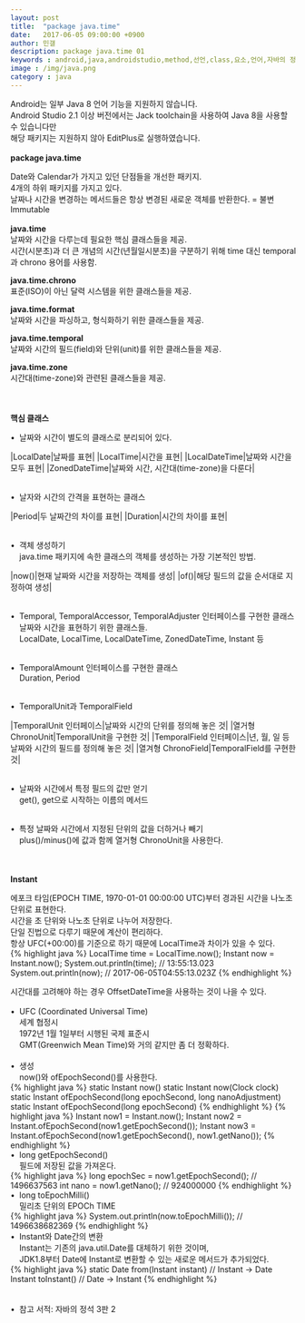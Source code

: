 ```yaml
---
layout: post
title:  "package java.time"
date:   2017-06-05 09:00:00 +0900
author: 민갤
description: package java.time 01
keywords : android,java,androidstudio,method,선언,class,요소,언어,자바의 정석,프로그래밍,package java.time,LocalDate,LocalTime,Instant
image : /img/java.png
category : java
---
```

<div><span class="red">Android는 일부 Java 8 언어 기능을 지원하지 않습니다.</span><div>
<div><span class="red">Android Studio 2.1 이상 버전에서는 Jack toolchain을 사용하여 Java 8을 사용할 수 있습니다만</span></div>
<div><span class="red">해당 패키지는 지원하지 않아 EditPlus로 실행하였습니다.</span></div>
<br>

<div><strong class="h2">package java.time</strong></div><p></p>
<div>Date와 Calendar가 가지고 있던 단점들을 개선한 패키지.</div>
<div>4개의 하위 패키지를 가지고 있다.</div>
<div>날짜나 시간을 변경하는 메서드들은 항상 변경된 새로운 객체를 반환한다. = 불변Immutable</div>
<br>

<div><strong>java.time</strong></div>
<div>날짜와 시간을 다루는데 필요한 핵심 클래스들을 제공.</div>
<div>시간(시분초)과 더 큰 개념의 시간(년월일시분초)을 구분하기 위해 time 대신 temporal과 chrono 용어를 사용함.</div><p></p>
<div><strong>java.time.chrono</strong></div>
<div>표준(ISO)이 아닌 달력 시스템을 위한 클래스들을 제공.</div><p></p>
<div><strong>java.time.format</strong></div>
<div>날짜와 시간을 파싱하고, 형식화하기 위한 클래스들을 제공.</div><p></p>
<div><strong>java.time.temporal</strong></div>
<div>날짜와 시간의 필드(field)와 단위(unit)를 위한 클래스들을 제공.</div><p></p>
<div><strong>java.time.zone</strong></div>
<div>시간대(time-zone)와 관련된 클래스들을 제공.</div>

<br>
<br>
<br>

<div><strong>핵심 클래스</strong></div><p></p>
<div>&#149;&nbsp; 날짜와 시간이 별도의 클래스로 분리되어 있다.</div>

|LocalDate|날짜를 표현|
|LocalTime|시간을 표현|
|LocalDateTime|날짜와 시간을 모두 표현|
|ZonedDateTime|날짜와 시간, 시간대(time-zone)을 다룬다|

<br>
<div>&#149;&nbsp; 날자와 시간의 간격을 표현하는 클래스</div>

|Period|두 날짜간의 차이를 표현|
|Duration|시간의 차이를 표현|

<br>
<div>&#149;&nbsp; 객체 생성하기</div>
<div>&nbsp; &nbsp; java.time 패키지에 속한 클래스의 객체를 생성하는 가장 기본적인 방법.</div>

|now()|현재 날짜와 시간을 저장하는 객체를 생성|
|of()|해당 필드의 값을 순서대로 지정하여 생성|

<br>
<div>&#149;&nbsp; Temporal, TemporalAccessor, TemporalAdjuster 인터페이스를 구현한 클래스</div>
<div>&nbsp; &nbsp; 날짜와 시간을 표현하기 위한 클래스들.</div>
<div>&nbsp; &nbsp; LocalDate, LocalTime, LocalDateTime, ZonedDateTime, Instant 등</div><p></p>

<br>
<div>&#149;&nbsp; TemporalAmount 인터페이스를 구현한 클래스</div>
<div>&nbsp; &nbsp; Duration, Period</div><p></p>

<br>
<div>&#149;&nbsp; TemporalUnit과 TemporalField</div>

|TemporalUnit 인터페이스|날짜와 시간의 단위를 정의해 놓은 것|
|열거형 ChronoUnit|TemporalUnit을 구현한 것|
|TemporalField 인터페이스|년, 월, 일 등 날짜와 시간의 필드를 정의해 놓은 것|
|열겨형 ChronoField|TemporalField를 구현한 것|

<br>
<div>&#149;&nbsp; 날짜와 시간에서 특정 필드의 값만 얻기</div>
<div>&nbsp; &nbsp; get(), get으로 시작하는 이름의 메서드</div><p></p>

<br>
<div>&#149;&nbsp; 특정 날짜와 시간에서 지정된 단위의 값을 더하거나 빼기</div>
<div>&nbsp; &nbsp; plus()/minus()에 값과 함께 열거형 ChronoUnit을 사용한다.</div>

<br>
<br>
<br>

<div><strong>Instant</strong></div><p></p>
<div>에포크 타임(EPOCH TIME, 1970-01-01 00:00:00 UTC)부터 경과된 시간을 나노초 단위로 표현한다.</div>
<div>시간을 초 단위와 나노초 단위로 나누어 저장한다.</div>
<div>단일 진법으로 다루기 때문에 계산이 편리하다.</div>
<div>항상 UFC(+00:00)를 기준으로 하기 때문에 LocalTime과 차이가 있을 수 있다.</div>
{% highlight java %}
LocalTime time = LocalTime.now();
Instant now = Instant.now();
System.out.println(time);         // 13:55:13.023
System.out.println(now);          // 2017-06-05T04:55:13.023Z
{% endhighlight %}<p></p>
<div>시간대를 고려해야 하는 경우 OffsetDateTime을 사용하는 것이 나을 수 있다.</div>
<br>

<div>&#149;&nbsp; UFC (Coordinated Universal Time)</div>
<div>&nbsp; &nbsp; 세계 협정시</div>
<div>&nbsp; &nbsp; 1972년 1월 1일부터 시행된 국제 표준시</div>
<div>&nbsp; &nbsp; GMT(Greenwich Mean Time)와 거의 같지만 좀 더 정확하다.</div>
<br>

<div>&#149;&nbsp; 생성</div>
<div>&nbsp; &nbsp; now()와 ofEpochSecond()를 사용한다.</div>
{% highlight java %}
static Instant now()
static Instant now(Clock clock)
static Instant ofEpochSecond(long epochSecond, long nanoAdjustment)
static Instant ofEpochSecond(long epochSecond)
{% endhighlight %}
{% highlight java %}
Instant now1 = Instant.now();
Instant now2 = Instant.ofEpochSecond(now1.getEpochSecond());
Instant now3 = Instant.ofEpochSecond(now1.getEpochSecond(), now1.getNano());
{% endhighlight %}
<br>

<div>&#149;&nbsp; long getEpochSecond()</div>
<div>&nbsp; &nbsp; 필드에 저장된 값을 가져온다.</div>
{% highlight java %}
long epochSec = now1.getEpochSecond();      // 1496637563
int nano = now1.getNano();                  // 924000000
{% endhighlight %}
<br>

<div>&#149;&nbsp; long toEpochMilli()</div>
<div>&nbsp; &nbsp; 밀리초 단위의 EPOCh TIME</div>
{% highlight java %}
System.out.println(now.toEpochMilli());     // 1496638682369
{% endhighlight %}
<br>

<div>&#149;&nbsp; Instant와 Date간의 변환</div>
<div>&nbsp; &nbsp; Instant는 기존의 java.util.Date를 대체하기 위한 것이며,</div>
<div>&nbsp; &nbsp; JDK1.8부터 Date에 Instant로 변환할 수 있는 새로운 메서드가 추가되었다.</div>
{% highlight java %}
static Date from(Instant instant)      // Instant → Date
Instant toInstant()                    // Date → Instant
{% endhighlight %}

<br>
<br>
<br>
&#149;&nbsp; 참고 서적: 자바의 정석 3판 2